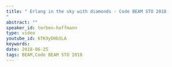 ```yaml
---
title: " Erlang in the sky with diamonds - Code BEAM STO 2018
"
abstract: ""
speaker_id: torben-hoffmann
type: video
youtube_id: 6TK9yDHbSLA
keywords: 
date: 2018-06-25
tags: BEAM,Code BEAM STO 2018
---
```


